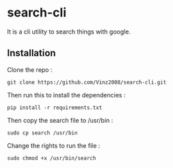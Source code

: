 # search-cli
It is a cli utility to search things with google.

## Installation

Clone the repo :
```
git clone https://github.com/Vinz2008/search-cli.git
```

Then run this to install the dependencies  :
```
pip install -r requirements.txt
```

Then copy the search file to /usr/bin :
```
sudo cp search /usr/bin
```
Change the rights to run the file :
```
sudo chmod +x /usr/bin/search
```